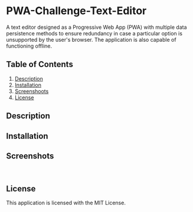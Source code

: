 # PWA-Challenge-Text-Editor
A text editor designed as a Progressive Web App (PWA) with multiple data persistence methods to ensure redundancy in case a particular option is unsupported by the user's browser. The application is also capable of functioning offline.

 ## Table of Contents
 1. [Description](#description)
 2. [Installation](#installation)
 3. [Screenshoots](#screenshots)
 4. [License](#license)

 ## Description


 ## Installation
 <!-- Run 'npm i' within the console, located at the root level of the directory. This will pull in the necessary node modules/packages.
 Once necessary dependencies are installed, "npm run start" (or 'nodemon server.js" if you have nodemon installed) in the console. 
 This will open a port at localhost:3001, accessible when 'localhost:3001' searched in browser, or when opened via Insomnia as demonstrated in the video link provided.
 The attached video walkthrough will demonstrate the application's functionality by running through CRUD operations (Create, Read, Update, and Delete) as they pertain to a NoSQL type social network. -->
 
 ## Screenshots
 ![]()
 ![]()
 ![]()
 
 ## License
 This application is licensed with the MIT License.